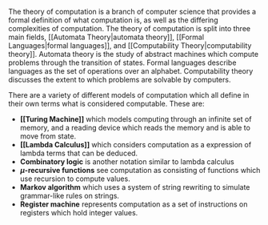 The theory of computation is a branch of computer science that provides a formal definition of what computation is, as well as the differing complexities of computation. The theory of computation is split into three main fields, [[Automata Theory|automata theory]], [[Formal Languages|formal languages]], and [[Computability Theory|computability theory]]. Automata theory is the study of abstract machines which compute problems through the transition of states. Formal languages describe languages as the set of operations over an alphabet. Computability theory discusses the extent to which problems are solvable by computers.

There are a variety of different models of computation which all define in their own terms what is considered computable. These are:
- **[[Turing Machine]]** which models computing through an infinite set of memory, and a reading device which reads the memory and is able to move from state.
- **[[Lambda Calculus]]** which considers computation as a expression of lambda terms that can be deduced.
- **Combinatory logic** is another notation similar to lambda calculus 
- **$\mu$-recursive functions** see computation as consisting of functions which use recursion to compute values.
- **Markov algorithm** which uses a system of string rewriting to simulate grammar-like rules on strings.
- **Register machine** represents computation as a set of instructions on registers which hold integer values.
